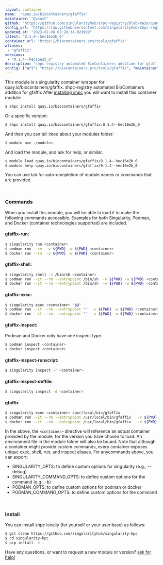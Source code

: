 ```yaml
---
layout: container
name:  "quay.io/biocontainers/gfaffix"
maintainer: "@vsoch"
github: "https://github.com/singularityhub/shpc-registry/blob/main/quay.io/biocontainers/gfaffix/container.yaml"
config_url: "https://raw.githubusercontent.com/singularityhub/shpc-registry/main/quay.io/biocontainers/gfaffix/container.yaml"
updated_at: "2023-02-08 03:28:34.923999"
latest: "0.1.4--hec16e2b_0"
container_url: "https://biocontainers.pro/tools/gfaffix"
aliases:
 - "gfaffix"
versions:
 - "0.1.4--hec16e2b_0"
description: "shpc-registry automated BioContainers addition for gfaffix"
config: {"url": "https://biocontainers.pro/tools/gfaffix", "maintainer": "@vsoch", "description": "shpc-registry automated BioContainers addition for gfaffix", "latest": {"0.1.4--hec16e2b_0": "sha256:b501573c8e52d99a2a5c2bd31386e2a7b34160e51561829c7876378cba7d4607"}, "tags": {"0.1.4--hec16e2b_0": "sha256:b501573c8e52d99a2a5c2bd31386e2a7b34160e51561829c7876378cba7d4607"}, "docker": "quay.io/biocontainers/gfaffix", "aliases": {"gfaffix": "/usr/local/bin/gfaffix"}}
---
```


This module is a singularity container wrapper for quay.io/biocontainers/gfaffix.
shpc-registry automated BioContainers addition for gfaffix
After [installing shpc](#install) you will want to install this container module:


```bash
$ shpc install quay.io/biocontainers/gfaffix
```

Or a specific version:

```bash
$ shpc install quay.io/biocontainers/gfaffix:0.1.4--hec16e2b_0
```

And then you can tell lmod about your modules folder:

```bash
$ module use ./modules
```

And load the module, and ask for help, or similar.

```bash
$ module load quay.io/biocontainers/gfaffix/0.1.4--hec16e2b_0
$ module help quay.io/biocontainers/gfaffix/0.1.4--hec16e2b_0
```

You can use tab for auto-completion of module names or commands that are provided.

<br>

### Commands

When you install this module, you will be able to load it to make the following commands accessible.
Examples for both Singularity, Podman, and Docker (container technologies supported) are included.

#### gfaffix-run:

```bash
$ singularity run <container>
$ podman run --rm  -v ${PWD} -w ${PWD} <container>
$ docker run --rm  -v ${PWD} -w ${PWD} <container>
```

#### gfaffix-shell:

```bash
$ singularity shell -s /bin/sh <container>
$ podman run --it --rm --entrypoint /bin/sh  -v ${PWD} -w ${PWD} <container>
$ docker run --it --rm --entrypoint /bin/sh  -v ${PWD} -w ${PWD} <container>
```

#### gfaffix-exec:

```bash
$ singularity exec <container> "$@"
$ podman run --it --rm --entrypoint ""  -v ${PWD} -w ${PWD} <container> "$@"
$ docker run --it --rm --entrypoint ""  -v ${PWD} -w ${PWD} <container> "$@"
```

#### gfaffix-inspect:

Podman and Docker only have one inspect type.

```bash
$ podman inspect <container>
$ docker inspect <container>
```

#### gfaffix-inspect-runscript:

```bash
$ singularity inspect -r <container>
```

#### gfaffix-inspect-deffile:

```bash
$ singularity inspect -d <container>
```


#### gfaffix

```bash
$ singularity exec <container> /usr/local/bin/gfaffix
$ podman run --it --rm --entrypoint /usr/local/bin/gfaffix   -v ${PWD} -w ${PWD} <container> -c " $@"
$ docker run --it --rm --entrypoint /usr/local/bin/gfaffix   -v ${PWD} -w ${PWD} <container> -c " $@"
```



In the above, the `<container>` directive will reference an actual container provided
by the module, for the version you have chosen to load. An environment file in the
module folder will also be bound. Note that although a container
might provide custom commands, every container exposes unique exec, shell, run, and
inspect aliases. For anycommands above, you can export:

 - SINGULARITY_OPTS: to define custom options for singularity (e.g., --debug)
 - SINGULARITY_COMMAND_OPTS: to define custom options for the command (e.g., -b)
 - PODMAN_OPTS: to define custom options for podman or docker
 - PODMAN_COMMAND_OPTS: to define custom options for the command

<br>

### Install

You can install shpc locally (for yourself or your user base) as follows:

```bash
$ git clone https://github.com/singularityhub/singularity-hpc
$ cd singularity-hpc
$ pip install -e .
```

Have any questions, or want to request a new module or version? [ask for help!](https://github.com/singularityhub/singularity-hpc/issues)